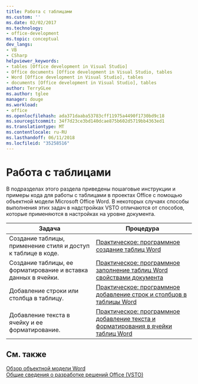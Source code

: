 ```yaml
---
title: Работа с таблицами
ms.custom: ''
ms.date: 02/02/2017
ms.technology:
- office-development
ms.topic: conceptual
dev_langs:
- VB
- CSharp
helpviewer_keywords:
- tables [Office development in Visual Studio]
- Office documents [Office development in Visual Studio, tables
- Word [Office development in Visual Studio], tables
- documents [Office development in Visual Studio], tables
author: TerryGLee
ms.author: tglee
manager: douge
ms.workload:
- office
ms.openlocfilehash: ada371daaba53783cff11975a4490f1730bd9c18
ms.sourcegitcommit: 34f7d23ce3bd140dcae875b602d5719bb4363ed1
ms.translationtype: MT
ms.contentlocale: ru-RU
ms.lasthandoff: 06/11/2018
ms.locfileid: "35258516"
---
```

# <a name="work-with-tables"></a>Работа с таблицами
  В подразделах этого раздела приведены пошаговые инструкции и примеры кода для работы с таблицами в проектах Office с помощью объектной модели Microsoft Office Word. В некоторых случаях способы выполнения этих задач в надстройках VSTO отличаются от способов, которые применяются в настройках на уровне документа.  
  
|Задача|Процедура|  
|----------|---------------|  
|Создание таблицы, применение стиля и доступ к таблице в коде.|[Практическое: программное создание таблиц Word](../vsto/how-to-programmatically-create-word-tables.md)|  
|Создание таблицы, ее форматирование и вставка данных в ячейки.|[Практическое: программное заполнение таблиц Word свойствами документа](../vsto/how-to-programmatically-populate-word-tables-with-document-properties.md)|  
|Добавление строки или столбца в таблицу.|[Практическое: программное добавление строк и столбцов в таблицы Word](../vsto/how-to-programmatically-add-rows-and-columns-to-word-tables.md)|  
|Добавление текста в ячейку и ее форматирование.|[Практическое: программное добавление текста и форматирования в ячейки таблиц Word](../vsto/how-to-programmatically-add-text-and-formatting-to-cells-in-word-tables.md)|  
  
## <a name="see-also"></a>См. также  
 [Обзор объектной модели Word](../vsto/word-object-model-overview.md)   
 [Общие сведения о разработке решений Office &#40;VSTO&#41;](../vsto/office-solutions-development-overview-vsto.md)  
  
  